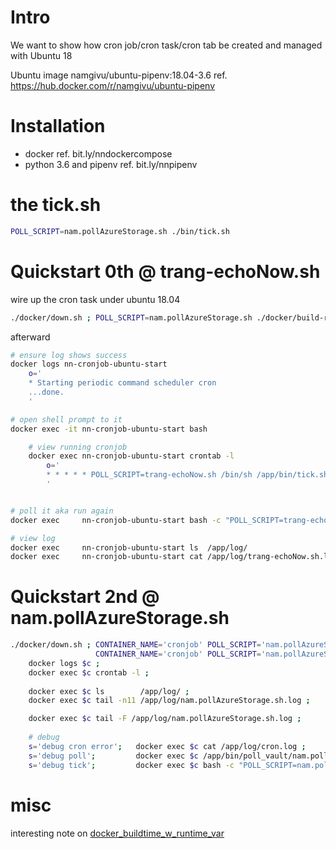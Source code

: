 # Intro
We want to show how cron job/cron task/cron tab be created and managed with Ubuntu 18

Ubuntu image namgivu/ubuntu-pipenv:18.04-3.6
ref. https://hub.docker.com/r/namgivu/ubuntu-pipenv

# Installation
- docker ref. bit.ly/nndockercompose
- python 3.6 and pipenv ref. bit.ly/nnpipenv

# the tick.sh
```bash
POLL_SCRIPT=nam.pollAzureStorage.sh ./bin/tick.sh
```

# Quickstart 0th @ trang-echoNow.sh
wire up the cron task under ubuntu 18.04
```bash
./docker/down.sh ; POLL_SCRIPT=nam.pollAzureStorage.sh ./docker/build-run.sh
```

afterward
```bash
# ensure log shows success
docker logs nn-cronjob-ubuntu-start
    o='
    * Starting periodic command scheduler cron
    ...done.
    '

# open shell prompt to it
docker exec -it nn-cronjob-ubuntu-start bash

    # view running cronjob
    docker exec nn-cronjob-ubuntu-start crontab -l
        o='
        * * * * * POLL_SCRIPT=trang-echoNow.sh /bin/sh /app/bin/tick.sh
        '


# poll it aka run again
docker exec     nn-cronjob-ubuntu-start bash -c "POLL_SCRIPT=trang-echoNow.sh /app/bin/tick.sh"

# view log
docker exec     nn-cronjob-ubuntu-start ls  /app/log/
docker exec     nn-cronjob-ubuntu-start cat /app/log/trang-echoNow.sh.log
```


# Quickstart 2nd @ nam.pollAzureStorage.sh
```bash
./docker/down.sh ; CONTAINER_NAME='cronjob' POLL_SCRIPT='nam.pollAzureStorage.sh' ./docker/build-run.sh ;
                   CONTAINER_NAME='cronjob' POLL_SCRIPT='nam.pollAzureStorage.sh' c="${CONTAINER_NAME}__${POLL_SCRIPT}" ; echo $c
    docker logs $c ;
    docker exec $c crontab -l ;
    
    docker exec $c ls        /app/log/ ;
    docker exec $c tail -n11 /app/log/nam.pollAzureStorage.sh.log ;

    docker exec $c tail -F /app/log/nam.pollAzureStorage.sh.log ;
    
    # debug
    s='debug cron error';   docker exec $c cat /app/log/cron.log ;
    s='debug poll';         docker exec $c /app/bin/poll_vault/nam.pollAzureStorage.sh ;
    s='debug tick';         docker exec $c bash -c "POLL_SCRIPT=nam.pollAzureStorage.sh ./bin/tick.sh" ;
```


# misc
interesting note on [docker_buildtime_w_runtime_var](./__doc__/note.md)
